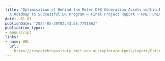 ```yaml
---
title: 'Optimisation of Behind the Meter DER Generation Assets within Network Constraints:
  A Roadmap to Successful DR Program – Final Project Report - RMIT University'
date: -01-01
publishDate: '2024-05-30T02:43:58.770166Z'
publication_types:
- manuscript
links:
- name: URL
  url: 
    https://researchrepository.rmit.edu.au/esploro/outputs/report/Optimisation-of-Behind-the-Meter-DER/9922312413301341
---
```

